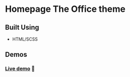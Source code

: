 # Homepage The Office theme

## Built Using

-   HTML/SCSS

## Demos

### [Live demo](https://xyves.github.io/Home-Page/) :ramen:
